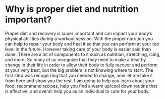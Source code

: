 # Why is proper diet and nutrition important?


Proper diet and recovery is super important and can impact your body’s physical abilities during a workout session. With the proper nutrition you can help to repair your body and heal it so that you can perform at your top level in the future. However taking care of your body is easier said than done. There are a lot of components to it such as nutrition, stretching, icing, and more. So many of us recognize that they need to make a healthy change in their life in order to allow their body to fully recover and perform at your very best, but the big problem is not knowing where to start. The first step was recognizing that you needed to change, now let me take it from here and show you the rest. I am going to help you learn about your food, recommend recipes, help you find a warm up/cool down routine that is effective, and overall help you as an individual to care for your body.

